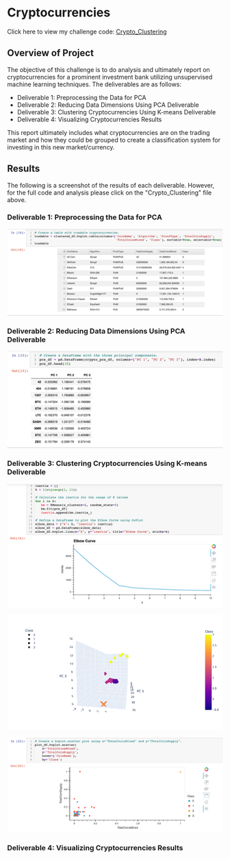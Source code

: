 # Cryptocurrencies

Click here to view my challenge code: [Crypto_Clustering](https://github.com/jzaragoza21/Cryptocurrencies/blob/main/crypto_clustering.ipynb)

## Overview of Project

The objective of this challenge is to do analysis and ultimately report on cryptocurrencies for a prominent investment bank utilizing unsupervised machine learning techniques. The deliverables are as follows:

 - Deliverable 1: Preprocessing the Data for PCA
 - Deliverable 2: Reducing Data Dimensions Using PCA Deliverable 
 - Deliverable 3: Clustering Cryptocurrencies Using K-means Deliverable 
 - Deliverable 4: Visualizing Cryptocurrencies Results

This report ultimately includes what cryptocurrencies are on the trading market and how they could be grouped to create a classification system for investing in this new market/currency.

## Results

The following is a screenshot of the results of each deliverable. However, for the full code and analysis please click on the "Crypto_Clustering" file above. 

### Deliverable 1: Preprocessing the Data for PCA


![Get_Dummies](https://github.com/jzaragoza21/Cryptocurrencies/blob/main/Results%20PNG/GetDummies_StandardScaler.PNG)


### Deliverable 2: Reducing Data Dimensions Using PCA Deliverable


![PCA](https://github.com/jzaragoza21/Cryptocurrencies/blob/main/Results%20PNG/PCA.PNG)


### Deliverable 3: Clustering Cryptocurrencies Using K-means Deliverable


![Elbow Kvalue](https://github.com/jzaragoza21/Cryptocurrencies/blob/main/Results%20PNG/ElbowCurve__Kvalue.png)


![3D_Scatter](https://github.com/jzaragoza21/Cryptocurrencies/blob/main/Results%20PNG/3D_Scatter_PCA_Clusters.PNG)


![HV_plot](https://github.com/jzaragoza21/Cryptocurrencies/blob/main/Results%20PNG/hvplot_total_CoinsMined_CoinsSupply.PNG)




### Deliverable 4: Visualizing Cryptocurrencies Results




